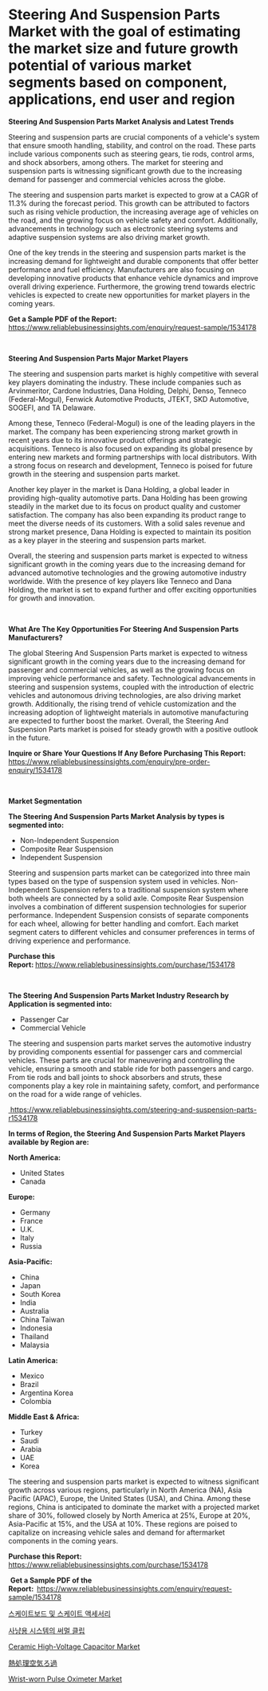 <p><h1>Steering And Suspension Parts Market with the goal of estimating the market size and future growth potential of various market segments based on component, applications, end user and region</h1></p><p><strong>Steering And Suspension Parts Market Analysis and Latest Trends</strong></p>
<p><p>Steering and suspension parts are crucial components of a vehicle's system that ensure smooth handling, stability, and control on the road. These parts include various components such as steering gears, tie rods, control arms, and shock absorbers, among others. The market for steering and suspension parts is witnessing significant growth due to the increasing demand for passenger and commercial vehicles across the globe. </p><p>The steering and suspension parts market is expected to grow at a CAGR of 11.3% during the forecast period. This growth can be attributed to factors such as rising vehicle production, the increasing average age of vehicles on the road, and the growing focus on vehicle safety and comfort. Additionally, advancements in technology such as electronic steering systems and adaptive suspension systems are also driving market growth.</p><p>One of the key trends in the steering and suspension parts market is the increasing demand for lightweight and durable components that offer better performance and fuel efficiency. Manufacturers are also focusing on developing innovative products that enhance vehicle dynamics and improve overall driving experience. Furthermore, the growing trend towards electric vehicles is expected to create new opportunities for market players in the coming years.</p></p>
<p><strong>Get a Sample PDF of the Report:&nbsp;</strong> <a href="https://www.reliablebusinessinsights.com/enquiry/request-sample/1534178">https://www.reliablebusinessinsights.com/enquiry/request-sample/1534178</a></p>
<p>&nbsp;</p>
<p><strong>Steering And Suspension Parts Major Market Players</strong></p>
<p><p>The steering and suspension parts market is highly competitive with several key players dominating the industry. These include companies such as Arvinmeritor, Cardone Industries, Dana Holding, Delphi, Denso, Tenneco (Federal-Mogul), Fenwick Automotive Products, JTEKT, SKD Automotive, SOGEFI, and TA Delaware.</p><p>Among these, Tenneco (Federal-Mogul) is one of the leading players in the market. The company has been experiencing strong market growth in recent years due to its innovative product offerings and strategic acquisitions. Tenneco is also focused on expanding its global presence by entering new markets and forming partnerships with local distributors. With a strong focus on research and development, Tenneco is poised for future growth in the steering and suspension parts market.</p><p>Another key player in the market is Dana Holding, a global leader in providing high-quality automotive parts. Dana Holding has been growing steadily in the market due to its focus on product quality and customer satisfaction. The company has also been expanding its product range to meet the diverse needs of its customers. With a solid sales revenue and strong market presence, Dana Holding is expected to maintain its position as a key player in the steering and suspension parts market.</p><p>Overall, the steering and suspension parts market is expected to witness significant growth in the coming years due to the increasing demand for advanced automotive technologies and the growing automotive industry worldwide. With the presence of key players like Tenneco and Dana Holding, the market is set to expand further and offer exciting opportunities for growth and innovation.</p></p>
<p>&nbsp;</p>
<p><strong>What Are The Key Opportunities For Steering And Suspension Parts Manufacturers?</strong></p>
<p><p>The global Steering And Suspension Parts market is expected to witness significant growth in the coming years due to the increasing demand for passenger and commercial vehicles, as well as the growing focus on improving vehicle performance and safety. Technological advancements in steering and suspension systems, coupled with the introduction of electric vehicles and autonomous driving technologies, are also driving market growth. Additionally, the rising trend of vehicle customization and the increasing adoption of lightweight materials in automotive manufacturing are expected to further boost the market. Overall, the Steering And Suspension Parts market is poised for steady growth with a positive outlook in the future.</p></p>
<p><strong>Inquire or Share Your Questions If Any Before Purchasing This Report:</strong> <a href="https://www.reliablebusinessinsights.com/enquiry/pre-order-enquiry/1534178">https://www.reliablebusinessinsights.com/enquiry/pre-order-enquiry/1534178</a></p>
<p>&nbsp;</p>
<p><strong>Market Segmentation</strong></p>
<p><strong>The Steering And Suspension Parts Market Analysis by types is segmented into:</strong></p>
<p><ul><li>Non-Independent Suspension</li><li>Composite Rear Suspension</li><li>Independent Suspension</li></ul></p>
<p><p>Steering and suspension parts market can be categorized into three main types based on the type of suspension system used in vehicles. Non-Independent Suspension refers to a traditional suspension system where both wheels are connected by a solid axle. Composite Rear Suspension involves a combination of different suspension technologies for superior performance. Independent Suspension consists of separate components for each wheel, allowing for better handling and comfort. Each market segment caters to different vehicles and consumer preferences in terms of driving experience and performance.</p></p>
<p><strong>Purchase this Report:&nbsp;</strong><a href="https://www.reliablebusinessinsights.com/purchase/1534178">https://www.reliablebusinessinsights.com/purchase/1534178</a></p>
<p>&nbsp;</p>
<p><strong>The Steering And Suspension Parts Market Industry Research by Application is segmented into:</strong></p>
<p><ul><li>Passenger Car</li><li>Commercial Vehicle</li></ul></p>
<p><p>The steering and suspension parts market serves the automotive industry by providing components essential for passenger cars and commercial vehicles. These parts are crucial for maneuvering and controlling the vehicle, ensuring a smooth and stable ride for both passengers and cargo. From tie rods and ball joints to shock absorbers and struts, these components play a key role in maintaining safety, comfort, and performance on the road for a wide range of vehicles.</p></p>
<p><a href="https://www.reliablebusinessinsights.com/steering-and-suspension-parts-r1534178">&nbsp;https://www.reliablebusinessinsights.com/steering-and-suspension-parts-r1534178</a></p>
<p><strong>In terms of Region, the Steering And Suspension Parts Market Players available by Region are:</strong></p>
<p>
    <p> <strong> North America: </strong>
        <ul>
            <li>United States</li>
            <li>Canada</li>
        </ul>
        </p> 
    <p> <strong> Europe: </strong>
        <ul>
            <li>Germany</li>
            <li>France</li>
            <li>U.K.</li>
            <li>Italy</li>
            <li>Russia</li>
        </ul>
        </p> 
    <p> <strong> Asia-Pacific: </strong>
        <ul>
            <li>China</li>
            <li>Japan</li>
            <li>South Korea</li>
            <li>India</li>
            <li>Australia</li>
            <li>China Taiwan</li>
            <li>Indonesia</li>
            <li>Thailand</li>
            <li>Malaysia</li>
        </ul>
        </p> 
    <p> <strong> Latin America: </strong>
        <ul>
            <li>Mexico</li>
            <li>Brazil</li>
            <li>Argentina Korea</li>
            <li>Colombia</li>
        </ul>
        </p> 
    <p> <strong> Middle East & Africa: </strong>
        <ul>
            <li>Turkey</li>
            <li>Saudi</li>
            <li>Arabia</li>
            <li>UAE</li>
            <li>Korea</li>
        </ul>
    </p>
    </p>
<p><p>The steering and suspension parts market is expected to witness significant growth across various regions, particularly in North America (NA), Asia Pacific (APAC), Europe, the United States (USA), and China. Among these regions, China is anticipated to dominate the market with a projected market share of 30%, followed closely by North America at 25%, Europe at 20%, Asia-Pacific at 15%, and the USA at 10%. These regions are poised to capitalize on increasing vehicle sales and demand for aftermarket components in the coming years.</p></p>
<p><strong>Purchase this Report: </strong><a href="https://www.reliablebusinessinsights.com/purchase/1534178">https://www.reliablebusinessinsights.com/purchase/1534178</a></p>
<p>&nbsp;<strong>Get a Sample PDF of the Report:&nbsp;&nbsp;</strong><a href="https://www.reliablebusinessinsights.com/enquiry/request-sample/1534178">https://www.reliablebusinessinsights.com/enquiry/request-sample/1534178</a></p>
<p><strong></strong></p>
<p><p><a href="https://github.com/mofijurk071/Market-Research-Report-List-1/blob/main/5371217112936.md">스케이트보드 및 스케이트 액세서리</a></p><p><a href="https://github.com/alfitoms13/Market-Research-Report-List-1/blob/main/7946957112935.md">사냥용 시스템의 써멀 클립</a></p><p><a href="https://github.com/Sherrillcrooksxa8i18ucf2m/Market-Research-Report-List-2/blob/main/ceramic-high-voltage-capacitor-market.md">Ceramic High-Voltage Capacitor Market</a></p><p><a href="https://github.com/dadanedu33/Market-Research-Report-List-2/blob/main/8138962120929.md">熱処理空気ろ過</a></p><p><a href="https://github.com/derrinmiltonellis35gcl/Market-Research-Report-List-3/blob/main/wrist-worn-pulse-oximeter-market.md">Wrist-worn Pulse Oximeter Market</a></p></p>